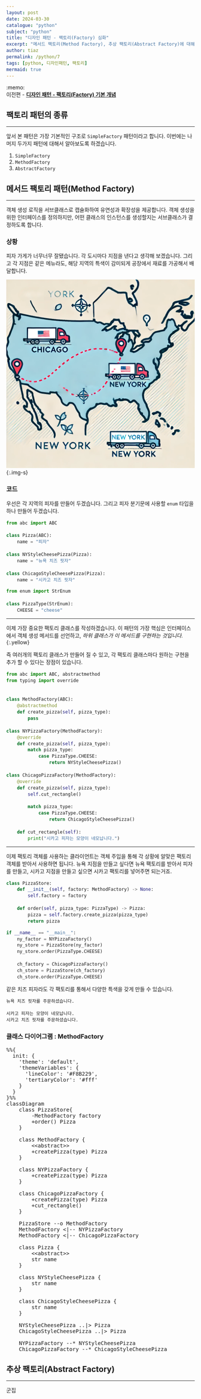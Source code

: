 ```yaml
---
layout: post
date: 2024-03-30
catalogue: "python"
subject: "python"
title: "디자인 패턴 - 팩토리(Factory) 심화"
excerpt: "메서드 팩토리(Method Factory), 추상 팩토리(Abstract Factory)에 대해서 알아보겠습니다."
author: tiaz
permalink: /python/7
tags: [python, 디자인패턴, 팩토리]
mermaid: true
---
```


<div class="callout">:memo:
  <div>
    <span>이전편 - </span>
    <a href="/python/6" target="_blank">
        <strong>디자인 패턴 - 팩토리(Factory) 기본 개념</strong>
    </a>
  </div>
</div>

## 팩토리 패턴의 종류

---

앞서 본 패턴은 가장 기본적인 구조로 `SimpleFactory` 패턴이라고 합니다. 이번에는 나머지 두가지 패턴에 대해서 알아보도록 하겠습니다.

1. `SimpleFactory`
2. `MethodFactory`
3. `AbstractFactory`

## 메서드 팩토리 패턴(Method Factory)

---

객체 생성 로직을 서브클래스로 캡슐화하여 유연성과 확장성을 제공합니다. 객체 생성을 위한 인터페이스를 정의하지만, 어떤 클래스의 인스턴스를 생성할지는 서브클래스가 결정하도록 합니다.

### 상황

피자 가게가 너무너무 잘됐습니다. 각 도시마다 지점을 낸다고 생각해 보겠습니다. 그리고 각 지점은 같은 메뉴라도, 해당 지역의 특색이 감미되게 공장에서 재료를 가공해서 배달합니다.

![src](/assets/img/content/python/007/001.png){:.img-s}

### 코드

우선은 각 지역의 피자를 만들어 두겠습니다. 그리고 피자 분기문에 사용할 `enum` 타입을 하나 만들어 두겠습니다.

```python
from abc import ABC

class Pizza(ABC):
    name = "피자"

class NYStyleCheesePizza(Pizza):
    name = "뉴욕 치즈 핏자"

class ChicagoStyleCheesePizza(Pizza):
    name = "시카고 치즈 핏자"
```

```python
from enum import StrEnum

class PizzaType(StrEnum):
    CHEESE = "cheese"
```

---

이제 가장 중요한 팩토리 클래스를 작성하겠습니다. 이 패턴의 가장 핵심은 인터페이스에서 객체 생성 메서드를 선언하고, *하위 클래스가 이 메서드를 구현하는 것입니다.*{:.yellow}

즉 여러개의 팩토리 클래스가 만들어 질 수 있고, 각 팩토리 클래스마다 원하는 구현을 추가 할 수 있다는 장점이 있습니다.

```python
from abc import ABC, abstractmethod
from typing import override


class MethodFactory(ABC):
    @abstractmethod
    def create_pizza(self, pizza_type):
        pass

class NYPizzaFactory(MethodFactory):
    @override
    def create_pizza(self, pizza_type):
        match pizza_type:
            case PizzaType.CHEESE:
                return NYStyleCheesePizza()

class ChicagoPizzaFactory(MethodFactory):
    @override
    def create_pizza(self, pizza_type):
        self.cut_rectangle()

        match pizza_type:
            case PizzaType.CHEESE:
                return ChicagoStyleCheesePizza()

    def cut_rectangle(self):
        print("시카고 피자는 모양이 네모납니다.")
```

---

이제 팩토리 객체를 사용하는 클라이언트는 객체 주입을 통해 각 상황에 알맞은 팩토리 객체를 받아서 사용하면 됩니다. 뉴욕 지점을 만들고 싶다면 뉴욕 팩토리를 받아서 피자를 만들고, 시카고 지점을 만들고 싶으면 시카고 팩토리를 넣어주면 되는거죠.

```python
class PizzaStore:
    def __init__(self, factory: MethodFactory) -> None:
        self.factory = factory

    def order(self, pizza_type: PizzaType) -> Pizza:
        pizza = self.factory.create_pizza(pizza_type)
        return pizza
```

```python
if __name__ == "__main__":
    ny_factor = NYPizzaFactory()
    ny_store = PizzaStore(ny_factor)
    ny_store.order(PizzaType.CHEESE)

    ch_factory = ChicagoPizzaFactory()
    ch_store = PizzaStore(ch_factory)
    ch_store.order(PizzaType.CHEESE)
```

같은 치즈 피자라도 각 팩토리를 통해서 다양한 특색을 갖게 만들 수 있습니다.

```bash
뉴욕 치즈 핏자를 주문하셨습니다.

시카고 피자는 모양이 네모납니다.
시카고 치즈 핏자를 주문하셨습니다.
```

### 클래스 다이어그램 : MethodFactory

<pre class="mermaid center">
%%{
  init: {
    'theme': 'default',
    'themeVariables': {
      'lineColor': '#F8B229',
      'tertiaryColor': '#fff'
    }
  }
}%%
classDiagram
    class PizzaStore{
        -MethodFactory factory
        +order() Pizza
    }

    class MethodFactory {
        &lt;&lt;abstract&gt;&gt;
        +createPizza(type) Pizza
    }

    class NYPizzaFactory {
        +createPizza(type) Pizza
    }

    class ChicagoPizzaFactory {
        +createPizza(type) Pizza
        +cut_rectangle()
    }

    PizzaStore --o MethodFactory
    MethodFactory <|-- NYPizzaFactory
    MethodFactory <|-- ChicagoPizzaFactory

    class Pizza {
        &lt;&lt;abstract&gt;&gt;
        str name
    }

    class NYStyleCheesePizza {
        str name
    }

    class ChicagoStyleCheesePizza {
        str name
    }

    NYStyleCheesePizza ..|> Pizza
    ChicagoStyleCheesePizza ..|> Pizza

    NYPizzaFactory --* NYStyleCheesePizza
    ChicagoPizzaFactory --* ChicagoStyleCheesePizza
</pre>

## 추상 팩토리(Abstract Factory)

---

군집

```python

```
